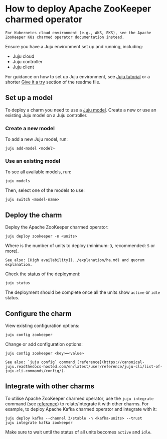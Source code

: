 # How to deploy Apache ZooKeeper charmed operator

```{note}
For Kubernetes cloud environment (e.g., AKS, EKS), see the Apache ZooKeeper K8s charmed operator documentation instead.
```
<!-- TODO add a link to the K8s charm. -->

Ensure you have a Juju environment set up and running, including:

* Juju cloud
* Juju controller
* Juju client

For guidance on how to set up Juju environment, see [Juju tutorial](https://canonical-juju.readthedocs-hosted.com/en/latest/user/tutorial/) or a shorter [Give it a try](https://github.com/juju/juju?tab=readme-ov-file#give-it-a-try) section of the readme file.

## Set up a model

To deploy a charm you need to use a [Juju model](https://canonical-juju.readthedocs-hosted.com/en/latest/user/reference/model/).
Create a new or use an existing Juju model on a Juju controller.

### Create a new model

To add a new Juju model, run:

```
juju add-model <model>
```

### Use an existing model

To see all available models, run:

```
juju models
```

Then, select one of the models to use:

```
juju switch <model-name>
```

## Deploy the charm

Deploy the Apache ZooKeeper charmed operator:

```
juju deploy zookeeper -n <units>
```

Where <units> is the number of units to deploy (minimum: `3`, recommended: `5` or more).

```{note}
See also: [High availability](../explanation/ha.md) and quorum explanation.
```

Check the [status](https://canonical-juju.readthedocs-hosted.com/en/latest/user/reference/status/) of the deployment:

```
juju status
```

The deployment should be complete once all the units show `active` or `idle` status.

## Configure the charm

View existing configuration options:  

````  
juju config zookeeper  
```` 

Change or add configuration options:

````  
juju config zookeeper <key>=<value>  
````  

```{note}
See also: `juju config` command [reference](https://canonical-juju.readthedocs-hosted.com/en/latest/user/reference/juju-cli/list-of-juju-cli-commands/config/).
```

## Integrate with other charms

To utilise Apache ZooKeeper charmed operator, use the `juju integrate` command (see [reference](https://canonical-juju.readthedocs-hosted.com/en/latest/user/reference/juju-cli/list-of-juju-cli-commands/integrate/)) to relate/integrate it with other charms. For example, to deploy Apache Kafka charmed operator and integrate with it:

```
juju deploy kafka --channel 3/stable -n <kafka-units> --trust
juju integrate kafka zookeeper
```

Make sure to wait until the status of all units becomes `active` and `idle`.
